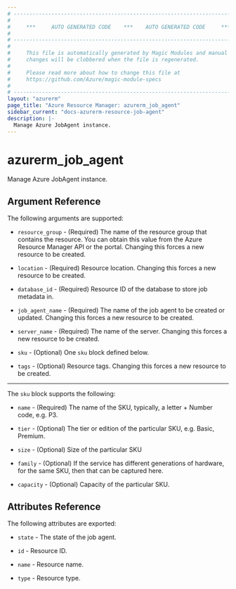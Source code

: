 ```yaml
---
# ----------------------------------------------------------------------------
#
#     ***     AUTO GENERATED CODE    ***    AUTO GENERATED CODE     ***
#
# ----------------------------------------------------------------------------
#
#     This file is automatically generated by Magic Modules and manual
#     changes will be clobbered when the file is regenerated.
#
#     Please read more about how to change this file at
#     https://github.com/Azure/magic-module-specs
#
# ----------------------------------------------------------------------------
layout: "azurerm"
page_title: "Azure Resource Manager: azurerm_job_agent"
sidebar_current: "docs-azurerm-resource-job-agent"
description: |-
  Manage Azure JobAgent instance.
---
```


# azurerm_job_agent

Manage Azure JobAgent instance.


## Argument Reference

The following arguments are supported:

* `resource_group` - (Required) The name of the resource group that contains the resource. You can obtain this value from the Azure Resource Manager API or the portal. Changing this forces a new resource to be created.

* `location` - (Required) Resource location. Changing this forces a new resource to be created.

* `database_id` - (Required) Resource ID of the database to store job metadata in.

* `job_agent_name` - (Required) The name of the job agent to be created or updated. Changing this forces a new resource to be created.

* `server_name` - (Required) The name of the server. Changing this forces a new resource to be created.

* `sku` - (Optional) One `sku` block defined below.

* `tags` - (Optional) Resource tags. Changing this forces a new resource to be created.

---

The `sku` block supports the following:

* `name` - (Required) The name of the SKU, typically, a letter + Number code, e.g. P3.

* `tier` - (Optional) The tier or edition of the particular SKU, e.g. Basic, Premium.

* `size` - (Optional) Size of the particular SKU

* `family` - (Optional) If the service has different generations of hardware, for the same SKU, then that can be captured here.

* `capacity` - (Optional) Capacity of the particular SKU.

## Attributes Reference

The following attributes are exported:

* `state` - The state of the job agent.

* `id` - Resource ID.

* `name` - Resource name.

* `type` - Resource type.
